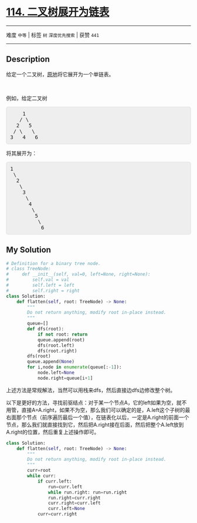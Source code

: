 # [114. 二叉树展开为链表](https://leetcode-cn.com/problems/flatten-binary-tree-to-linked-list/)

---

难度 `中等` | 标签 `树` `深度优先搜索`  | 获赞 `441`

---

## Description

<style>
section pre{
    background-color: #eee;
    border: 1px solid #ddd;
    padding:10px;
    border-radius: 5px;
}
</style>
<section>
<p>给定一个二叉树，<a href="https://baike.baidu.com/item/%E5%8E%9F%E5%9C%B0%E7%AE%97%E6%B3%95/8010757">原地</a>将它展开为一个单链表。</p>
<p>&nbsp;</p>
<p>例如，给定二叉树</p>
<pre>    1
   / \
  2   5
 / \   \
3   4   6</pre>
<p>将其展开为：</p>
<pre>1
 \
  2
   \
    3
     \
      4
       \
        5
         \
          6</pre>
</section>

## My Solution

```python
# Definition for a binary tree node.
# class TreeNode:
#     def __init__(self, val=0, left=None, right=None):
#         self.val = val
#         self.left = left
#         self.right = right
class Solution:
    def flatten(self, root: TreeNode) -> None:
        """
        Do not return anything, modify root in-place instead.
        """
        queue=[]
        def dfs(root):
            if not root: return
            queue.append(root)
            dfs(root.left)
            dfs(root.right)
        dfs(root)
        queue.append(None)
        for i,node in enumerate(queue[:-1]):
            node.left=None
            node.right=queue[i+1]
```

上述方法是常规解法，当然可以用栈来dfs，然后直接边dfs边修改整个树。

以下是更好的方法，寻找前驱结点：对于某一个节点A，它的left如果为空，就不用管，直接A=A.right，如果不为空，那么我们可以确定的是，A.left这个子树的最右面那个节点（前序遍历最后一个值），在链表化以后，一定是A.right的前面一个节点，那么我们就直接找到它，然后把A.right接在后面，然后把整个A.left放到A.right的位置，然后重复上述操作即可。

```python
class Solution:
    def flatten(self, root: TreeNode) -> None:
        """
        Do not return anything, modify root in-place instead.
        """
        curr=root
        while curr:
            if curr.left:
                run=curr.left
                while run.right: run=run.right
                run.right=curr.right
                curr.right=curr.left
                curr.left=None
            curr=curr.right
```

